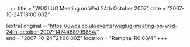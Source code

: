 +++
title = "WUGLUG Meeting on Wed 24th October 2007"
date = "2007-10-24T18:00:00Z"

[extra]
original = "https://uwcs.co.uk/events/wuglug-meeting-on-wed-24th-october-2007-1474488999884/"    
end = "2007-10-24T21:00:00Z"
location = "Ramphal R0.03/4"
+++



